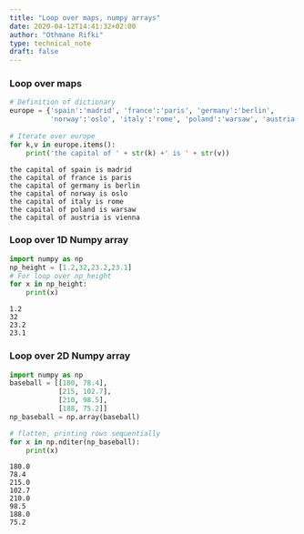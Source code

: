 ```yaml
---
title: "Loop over maps, numpy arrays"
date: 2020-04-12T14:41:32+02:00
author: "Othmane Rifki"
type: technical_note
draft: false
---
```

###  Loop over maps


```python
# Definition of dictionary
europe = {'spain':'madrid', 'france':'paris', 'germany':'berlin',
          'norway':'oslo', 'italy':'rome', 'poland':'warsaw', 'austria':'vienna' }
          
# Iterate over europe
for k,v in europe.items():
    print('the capital of ' + str(k) +' is ' + str(v))
```

    the capital of spain is madrid
    the capital of france is paris
    the capital of germany is berlin
    the capital of norway is oslo
    the capital of italy is rome
    the capital of poland is warsaw
    the capital of austria is vienna


### Loop over 1D Numpy array


```python
import numpy as np
np_height = [1.2,32,23.2,23.1]
# For loop over np_height
for x in np_height:
    print(x)
```

    1.2
    32
    23.2
    23.1


### Loop over 2D Numpy array


```python
import numpy as np
baseball = [[180, 78.4],
            [215, 102.7],
            [210, 98.5],
            [188, 75.2]]
np_baseball = np.array(baseball)
```


```python
# flatten, printing rows sequentially
for x in np.nditer(np_baseball):
    print(x)
```

    180.0
    78.4
    215.0
    102.7
    210.0
    98.5
    188.0
    75.2

